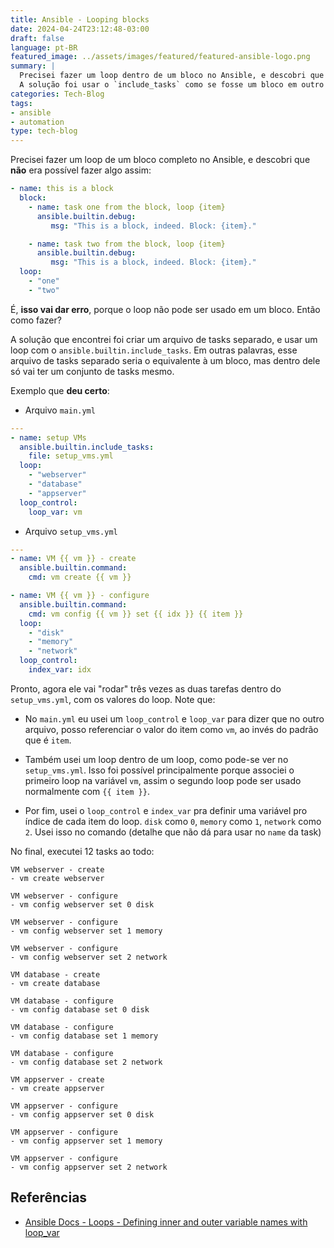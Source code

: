 ```yaml
---
title: Ansible - Looping blocks
date: 2024-04-24T23:12:48-03:00
draft: false
language: pt-BR
featured_image: ../assets/images/featured/featured-ansible-logo.png
summary: |
  Precisei fazer um loop dentro de um bloco no Ansible, e descobri que era proibido usar dentro do bloco.
  A solução foi usar o `include_tasks` como se fosse um bloco em outro arquivo.
categories: Tech-Blog
tags:
- ansible
- automation
type: tech-blog
---
```


Precisei fazer um loop de um bloco completo no Ansible, e descobri que **não** era possível fazer algo assim:

```yaml
- name: this is a block
  block:
    - name: task one from the block, loop {item}
      ansible.builtin.debug:
         msg: "This is a block, indeed. Block: {item}."

    - name: task two from the block, loop {item}
      ansible.builtin.debug:
         msg: "This is a block, indeed. Block: {item}."
  loop:
    - "one"
    - "two"
```

É, **isso vai dar erro**, porque o loop não pode ser usado em um bloco. Então como fazer?

A solução que encontrei foi criar um arquivo de tasks separado, e usar um loop com o `ansible.builtin.include_tasks`. Em outras palavras, esse arquivo de tasks separado seria o equivalente à um bloco, mas dentro dele só vai ter um conjunto de tasks mesmo.

Exemplo que **deu certo**:

- Arquivo `main.yml`

```yaml
---
- name: setup VMs
  ansible.builtin.include_tasks:
    file: setup_vms.yml
  loop:
    - "webserver"
    - "database"
    - "appserver"
  loop_control:
    loop_var: vm
```

- Arquivo `setup_vms.yml`

```yaml
---
- name: VM {{ vm }} - create
  ansible.builtin.command:
    cmd: vm create {{ vm }}

- name: VM {{ vm }} - configure
  ansible.builtin.command:
    cmd: vm config {{ vm }} set {{ idx }} {{ item }}
  loop:
    - "disk"
    - "memory"
    - "network"
  loop_control:
    index_var: idx
```

Pronto, agora ele vai "rodar" três vezes as duas tarefas dentro do `setup_vms.yml`, com os valores do loop. Note que:

- No `main.yml` eu usei um `loop_control` e `loop_var` para dizer que no outro arquivo, posso referenciar o valor do item como `vm`, ao invés do padrão que é `item`.
  
-  Também usei um loop dentro de um loop, como pode-se ver no `setup_vms.yml`. Isso foi possível principalmente porque associei o primeiro loop na variável `vm`, assim o segundo loop pode ser usado normalmente com `{{ item }}`.

- Por fim, usei o `loop_control` e `index_var` pra definir uma variável pro índice de cada item do loop. `disk` como `0`, `memory` como `1`, `network` como `2`. Usei isso no comando (detalhe que não dá para usar no `name` da task)

No final, executei 12 tasks ao todo:

```plain
VM webserver - create
- vm create webserver

VM webserver - configure
- vm config webserver set 0 disk

VM webserver - configure
- vm config webserver set 1 memory

VM webserver - configure
- vm config webserver set 2 network

VM database - create
- vm create database

VM database - configure
- vm config database set 0 disk

VM database - configure
- vm config database set 1 memory

VM database - configure
- vm config database set 2 network

VM appserver - create
- vm create appserver

VM appserver - configure
- vm config appserver set 0 disk

VM appserver - configure
- vm config appserver set 1 memory

VM appserver - configure
- vm config appserver set 2 network
```

## Referências

- [Ansible Docs - Loops - Defining inner and outer variable names with loop_var](https://docs.ansible.com/ansible/latest/playbook_guide/playbooks_loops.html#defining-inner-and-outer-variable-names-with-loop-var)
